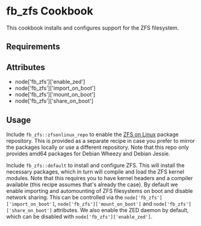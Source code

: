 fb_zfs Cookbook
====================
This cookbook installs and configures support for the ZFS filesystem.

Requirements
------------

Attributes
----------
* node['fb_zfs']['enable_zed']
* node['fb_zfs']['import_on_boot']
* node['fb_zfs']['mount_on_boot']
* node['fb_zfs']['share_on_boot']

Usage
-----
Include `fb_zfs::zfsonlinux_repo` to enable the
[ZFS on Linux](http://zfsonlinux.org/debian.html) package repository. This is
provided as a separate recipe in case you prefer to mirror the packages locally
or use a different repository. Note that this repo only provides amd64 packages
for Debian Wheezy and Debian Jessie.

Include `fb_zfs::default` to install and configure ZFS. This will install the
necessary packages, which in turn will compile and load the ZFS kernel modules.
Note that this requires you to have kernel headers and a compiler available
(this recipe assumes that's already the case). By default we enable importing
and automounting of ZFS filesystems on boot and disable network sharing.
This can be controlled via the `node['fb_zfs']['import_on_boot']`,
`node['fb_zfs']['mount_on_boot']` and `node['fb_zfs']['share_on_boot']`
attributes. We also enable the ZED daemon by default, which can be disabled
with `node['fb_zfs']['enable_zed']`.

